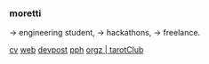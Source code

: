<!--
**coolcmyk/coolcmyk** is a ✨ _special_ ✨ repository because its `README.md` (this file) appears on your GitHub profile.
-->

### moretti
-> engineering student,
-> hackathons,
-> freelance.


[cv](CV_new.pdf)
[web](https://coolcmyk.github.io)
[devpost](https://devpost.com/coolcmyk?ref_content=user-portfolio&ref_feature=portfolio&ref_medium=global-nav)
[pph](pph.me/kyo)
[orgz | tarotClub](https://github.com/t4rotClub)
